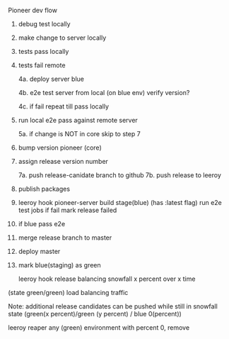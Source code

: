 Pioneer dev flow


1. debug test locally

2. make change to server locally

3. tests pass locally

4. tests fail remote

	4a. deploy server blue

	4b. e2e test server from local (on blue env) verify version?

	4c. if fail
		repeat till pass locally

5. run local e2e pass against remote server

	5a. if change is NOT in core
		skip to step 7 

6. bump version pioneer (core)

7. assign release version number

	7a. push release-canidate branch to github
	7b. push release to leeroy

8. publish packages

9. leeroy hook pioneer-server
	build stage(blue) (has :latest flag)
	run e2e test jobs
		if fail mark release failed

10. if blue pass e2e

11. merge release branch to master

12. deploy master

13. mark blue(staging) as green

	leeroy hook
		release balancing snowfall
			x percent over x time

(state green/green) load balancing traffic

Note: additional release candidates can be pushed while still in snowfall
	state (green(x percent)/green (y percent) / blue 0(percent))

leeroy reaper
	any (green) environment with percent 0, remove
